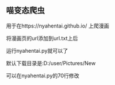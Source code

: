 ## 喵变态爬虫

用于在https://nyahentai.github.io/ 上爬漫画

将漫画页的url添加到url.txt上后

运行nyahentai.py就可以了

默认下载目录是:D:/user/Pictures/New

可以在nyahentai.py的70行修改
